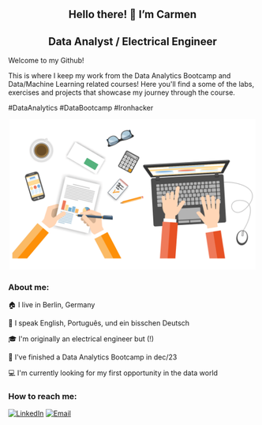 
<div align="center">
  <h2>Hello there! 👋 I’m Carmen</h2>
  <h2>Data Analyst / Electrical Engineer</h2>
</div>

<div align="left">

  Welcome to my Github!
  
  This is where I keep my work from the Data Analytics Bootcamp and Data/Machine Learning related courses! 
  Here you'll find a some of the labs, exercises and projects that showcase my journey through the course.
  
</div>

#DataAnalytics #DataBootcamp #Ironhacker

<div align="center">
  <img src="https://github.com/calumatos/calumatos/blob/main/gitreadme.gif" alt="Git README" width="500" />
</div>

<div align="left">
  
### About me: 

🏠 I live in Berlin, Germany

💬 I speak English, Português, und ein bisschen Deutsch 

🎓 I'm originally an electrical engineer but (!)

🚀 I've finished a Data Analytics Bootcamp in dec/23

💻 I'm currently looking for my first opportunity in the data world


</div>

### How to reach me:

[![LinkedIn](https://img.shields.io/badge/LinkedIn-0A66C2?style=flat-square&logo=linkedin&logoColor=white)](https://www.linkedin.com/in/calumatos/)
[![Email](https://img.shields.io/badge/Email-D14836?style=flat-square&logo=gmail&logoColor=white)](mailto:calumatos@gmail.com)


